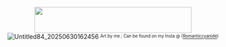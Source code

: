 <p align="center">
<img width="360" height="60" src="https://github.com/user-attachments/assets/4460af84-c718-4874-bd64-fd284898c3ea"

  ![Untitled84_20250630162456](https://github.com/user-attachments/assets/c0bed9d6-cc51-47f5-8f0f-fd1d6c12c47d)
<sup><sub>Art by me ; Can be found on my Insta @ ([Romanticcyanide](https://www.instagram.com/romanticcyanide/))</sub></sup>
